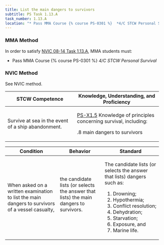```yaml
---
title: List the main dangers to survivors
subtitle: PS Task 1.13.A 
task_number: 1.13.A
location: "* Pass MMA Course {% course PS-0301 %}  *4/C STCW Personal Survival*" 
---
```



### MMA Method

In order to satisfy  [NVIC 08-14  Task  1.13.A]({{site.baseurl}}/assets/images/nvic-08-14.pdf), MMA students must:

* Pass MMA Course {% course PS-0301 %}  *4/C STCW Personal Survival*


### NVIC Method

<a onclick="togglevisibility('nvic_methods')" >See NVIC method.</a>

<div id='nvic_methods' class='hide'>

<table>
<thead>
<tr>
<th class='forty'> STCW Competence </th>
<th class='sixty'> Knowledge, Understanding, and Proficiency </th>
</tr>
</thead>




<tbody>
<tr><td markdown='1'>

Survive at sea in the event of a ship abandonment.

</td><td markdown='1'>

[PS-X1.5]({{site.baseurl}}/tables/611.html#PS-X1.5) Knowledge of principles concerning survival, including:

.8  main dangers to survivors

</td></tr>


</tbody>
</table>


<table>
<thead>
<tr><th class='twenty'>  Condition </th><th class='twenty'> Behavior </th><th  class='sixty'>Standard </th></tr>
</thead>
<tbody >



<tr><td markdown='1'>

When asked on a written examination to list the main dangers to survivors of a vessel casualty,

</td><td markdown='1'>

the candidate lists (or selects the answer that lists) the main dangers to survivors.

<br>

<div class="tooltip">
<span class="tooltiptext">
</span>
</div>


</td><td markdown='1'>

The candidate lists (or selects the answer that lists) dangers such as: 

1. Drowning; 
2. Hypothermia; 
3. Conflict resolution; 
4. Dehydration; 
5. Starvation; 
6. Exposure, and 
7. Marine life.

</td></tr>
</tbody>
</table>
</div>
